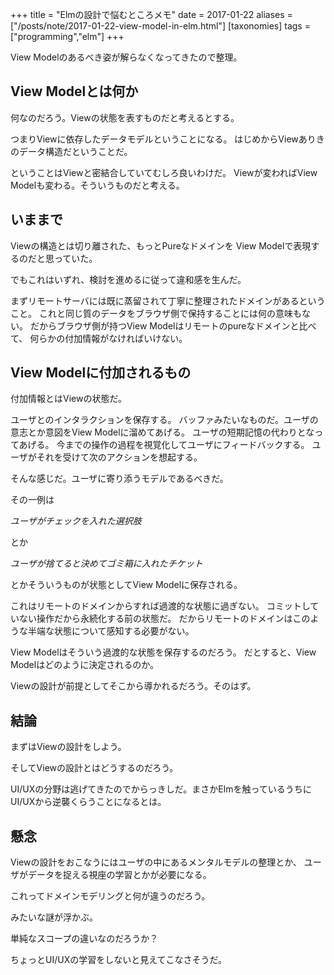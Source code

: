 +++
title = "Elmの設計で悩むところメモ"
date = 2017-01-22
aliases = ["/posts/note/2017-01-22-view-model-in-elm.html"]
[taxonomies]
tags = ["programming","elm"]
+++

View Modelのあるべき姿が解らなくなってきたので整理。

## View Modelとは何か

何なのだろう。Viewの状態を表すものだと考えるとする。

つまりViewに依存したデータモデルということになる。
はじめからViewありきのデータ構造だということだ。

ということはViewと密結合していてむしろ良いわけだ。
Viewが変わればView Modelも変わる。そういうものだと考える。

## いままで

Viewの構造とは切り離された、もっとPureなドメインを
View Modelで表現するのだと思っていた。

でもこれはいずれ、検討を進めるに従って違和感を生んだ。

まずリモートサーバには既に蒸留されて丁寧に整理されたドメインがあるということ。
これと同じ質のデータをブラウザ側で保持することには何の意味もない。
だからブラウザ側が持つView Modelはリモートのpureなドメインと比べて、
何らかの付加情報がなければいけない。

## View Modelに付加されるもの

付加情報とはViewの状態だ。

ユーザとのインタラクションを保存する。
バッファみたいなものだ。ユーザの意志とか意図をView Modelに溜めてあげる。
ユーザの短期記憶の代わりとなってあげる。
今までの操作の過程を視覚化してユーザにフィードバックする。
ユーザがそれを受けて次のアクションを想起する。

そんな感じだ。ユーザに寄り添うモデルであるべきだ。

その一例は

_ユーザがチェックを入れた選択肢_

とか

_ユーザが捨てると決めてゴミ箱に入れたチケット_

とかそういうものが状態としてView Modelに保存される。

これはリモートのドメインからすれば過渡的な状態に過ぎない。
コミットしていない操作だから永続化する前の状態だ。
だからリモートのドメインはこのような半端な状態について感知する必要がない。

View Modelはそういう過渡的な状態を保存するのだろう。
だとすると、View Modelはどのように決定されるのか。

Viewの設計が前提としてそこから導かれるだろう。そのはず。

## 結論

まずはViewの設計をしよう。

そしてViewの設計とはどうするのだろう。

UI/UXの分野は逃げてきたのでからっきしだ。まさかElmを触っているうちにUI/UXから逆襲くらうことになるとは。

## 懸念

Viewの設計をおこなうにはユーザの中にあるメンタルモデルの整理とか、
ユーザがデータを捉える視座の学習とかが必要になる。

これってドメインモデリングと何が違うのだろう。

みたいな謎が浮かぶ。

単純なスコープの違いなのだろうか？

ちょっとUI/UXの学習をしないと見えてこなさそうだ。

